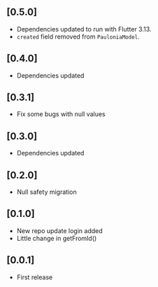 ## [0.5.0]

- Dependencies updated to run with Flutter 3.13.
- `created` field removed from `PauloniaModel`.

## [0.4.0]

- Dependencies updated

## [0.3.1]

- Fix some bugs with null values

## [0.3.0]

- Dependencies updated

## [0.2.0]

- Null safety migration

## [0.1.0]

- New repo update login added
- Little change in getFromId()

## [0.0.1]

- First release

